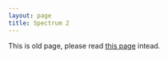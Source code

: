 ```yaml
---
layout: page
title: Spectrum 2
---
```


This is old page, please read [this page](packages_debian_ubuntu.html) intead.
